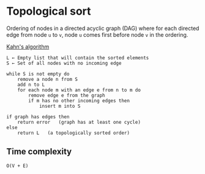 # Topological sort
Ordering of nodes in a directed acyclic graph (DAG) where for each directed edge from node `u` to `v`, node `u` comes first before node `v` in the ordering.

[Kahn's algorithm](https://en.wikipedia.org/wiki/Topological_sorting#Kahn's_algorithm)
```
L ← Empty list that will contain the sorted elements
S ← Set of all nodes with no incoming edge

while S is not empty do
    remove a node n from S
    add n to L
    for each node m with an edge e from n to m do
        remove edge e from the graph
        if m has no other incoming edges then
            insert m into S

if graph has edges then
    return error   (graph has at least one cycle)
else 
    return L   (a topologically sorted order)
```

## Time complexity
`O(V + E)`
